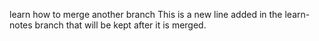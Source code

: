 learn how to merge another branch 
This is a new line added in the learn-notes branch that will be kept after it is merged. 
